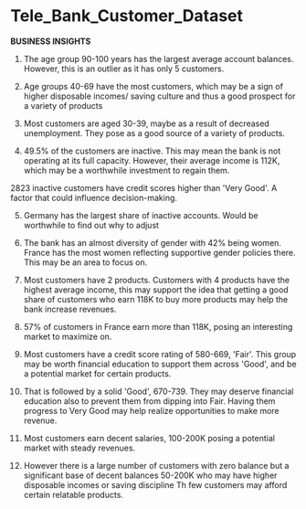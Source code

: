 # Tele_Bank_Customer_Dataset

**BUSINESS INSIGHTS**

1. The age group 90-100 years has the largest average account balances. However, this is an outlier as it has only 5 customers.

2. Age groups 40-69 have the most customers, which may be a sign of higher disposable incomes/ saving culture and thus a good prospect for a variety of products

3. Most customers are aged 30-39, maybe as a result of decreased unemployment. They pose as a good source of a variety of products.

4. 49.5% of the customers are inactive. This may mean the bank is not operating at its full capacity. However, their average income is 112K, which may be a worthwhile investment to regain them.

2823 inactive customers have credit scores higher than 'Very Good'. A factor that could influence decision-making.

5. Germany has the largest share of inactive accounts. Would be worthwhile to find out why to adjust

6. The bank has an almost diversity of gender with 42% being women. France has the most women reflecting supportive gender policies there.
This may be an area to focus on.

7. Most customers have 2 products. Customers with 4 products have the highest average income, this may support the idea that getting a good share of customers who earn 118K to buy more products may help the bank increase revenues.

8. 57% of customers in France earn more than 118K, posing an interesting market to maximize on.

9. Most customers have a credit score rating of 580-669, 'Fair'. This group may be worth financial education to support them across 'Good', and be a potential market for certain products.

10. That is followed by a solid 'Good', 670-739. They may deserve financial education also to prevent them from dipping into Fair.
Having them progress to Very Good may help realize opportunities to make more revenue.

11. Most customers earn decent salaries, 100-200K posing a potential market with steady revenues.

12. However there is a large number of customers with zero balance but a significant base of decent balances 50-200K who may have higher disposable incomes or saving discipline Th few customers may afford certain relatable products.
